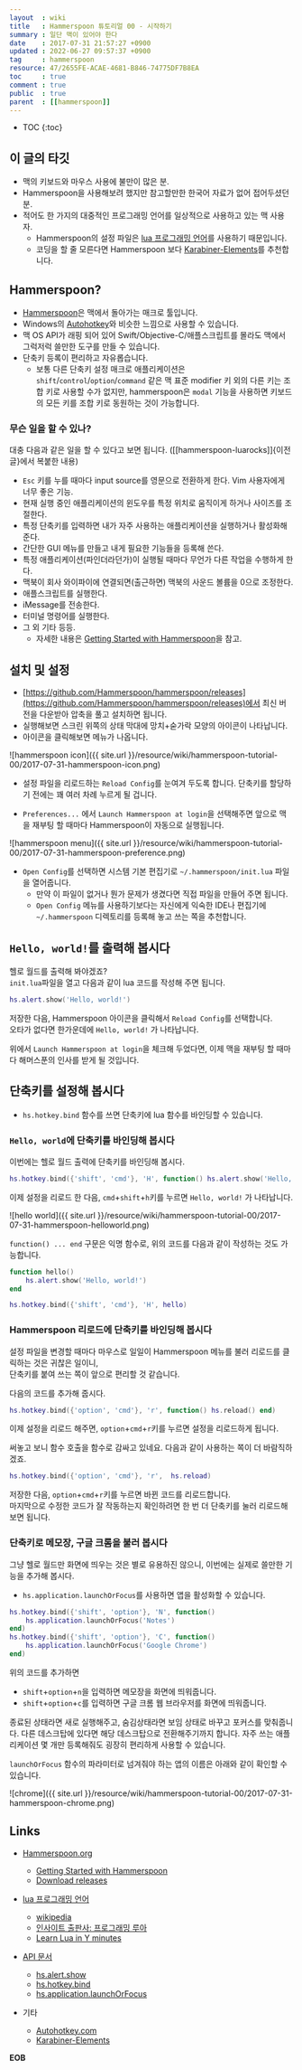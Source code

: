 ```yaml
---
layout  : wiki
title   : Hammerspoon 튜토리얼 00 - 시작하기
summary : 일단 맥이 있어야 한다
date    : 2017-07-31 21:57:27 +0900
updated : 2022-06-27 09:57:37 +0900
tag     : hammerspoon
resource: 47/2655FE-ACAE-4681-B846-74775DF7B8EA
toc     : true
comment : true
public  : true
parent  : [[hammerspoon]]
---
```

* TOC
{:toc}

## 이 글의 타깃

* 맥의 키보드와 마우스 사용에 불만이 많은 분.
* Hammerspoon을 사용해보려 했지만 참고할만한 한국어 자료가 없어 접어두셨던 분.
* 적어도 한 가지의 대중적인 프로그래밍 언어를 일상적으로 사용하고 있는 맥 사용자.
    * Hammerspoon의 설정 파일은 [lua 프로그래밍 언어](https://www.lua.org/)를 사용하기 때문입니다.
    * 코딩을 할 줄 모른다면 Hammerspoon 보다 [Karabiner-Elements](https://github.com/tekezo/Karabiner-Elements)를 추천합니다.

## Hammerspoon?

* [Hammerspoon](http://www.hammerspoon.org/)은 맥에서 돌아가는 매크로 툴입니다.
* Windows의 [Autohotkey](https://autohotkey.com/)와 비슷한 느낌으로 사용할 수 있습니다.
* 맥 OS API가 래핑 되어 있어 Swift/Objective-C/애플스크립트를 몰라도 맥에서 그럭저럭 쓸만한 도구를 만들 수 있습니다.
* 단축키 등록이 편리하고 자유롭습니다.
    * 보통 다른 단축키 설정 매크로 애플리케이션은 `shift`/`control`/`option`/`command` 같은 맥 표준 modifier 키 외의 다른 키는 조합 키로 사용할 수가 없지만, hammerspoon은 `modal` 기능을 사용하면 키보드의 모든 키를 조합 키로 동원하는 것이 가능합니다.

### 무슨 일을 할 수 있나?

대충 다음과 같은 일을 할 수 있다고 보면 됩니다. ([[hammerspoon-luarocks]]{이전 글}에서 복붙한 내용)

* `Esc` 키를 누를 때마다 input source를 영문으로 전환하게 한다. Vim 사용자에게 너무 좋은 기능.
* 현재 실행 중인 애플리케이션의 윈도우를 특정 위치로 움직이게 하거나 사이즈를 조절한다.
* 특정 단축키를 입력하면 내가 자주 사용하는 애플리케이션을 실행하거나 활성화해준다.
* 간단한 GUI 메뉴를 만들고 내게 필요한 기능들을 등록해 쓴다.
* 특정 애플리케이션(파인더라던가)이 실행될 때마다 무언가 다른 작업을 수행하게 한다.
* 맥북이 회사 와이파이에 연결되면(출근하면) 맥북의 사운드 볼륨을 0으로 조정한다.
* 애플스크립트를 실행한다.
* iMessage를 전송한다.
* 터미널 명령어를 실행한다.
* 그 외 기타 등등.
    * 자세한 내용은 [Getting Started with Hammerspoon](http://www.hammerspoon.org/go/)을 참고.

## 설치 및 설정

* [https://github.com/Hammerspoon/hammerspoon/releases](https://github.com/Hammerspoon/hammerspoon/releases)에서 최신 버전을 다운받아 압축을 풀고 설치하면 됩니다.
* 실행해보면 스크린 위쪽의 상태 막대에 망치+숟가락 모양의 아이콘이 나타납니다.
* 아이콘을 클릭해보면 메뉴가 나옵니다.

![hammerspoon icon]({{ site.url }}/resource/wiki/hammerspoon-tutorial-00/2017-07-31-hammerspoon-icon.png)

* 설정 파일을 리로드하는 `Reload Config`를 눈여겨 두도록 합니다. 단축키를 할당하기 전에는 꽤 여러 차례 누르게 될 겁니다.

* `Preferences...` 에서 `Launch Hammerspoon at login`을 선택해주면 앞으로 맥을 재부팅 할 때마다 Hammerspoon이 자동으로 실행됩니다.

![hammerspoon menu]({{ site.url }}/resource/wiki/hammerspoon-tutorial-00/2017-07-31-hammerspoon-preference.png)

* `Open Config`를 선택하면 시스템 기본 편집기로 `~/.hammerspoon/init.lua` 파일을 열어줍니다.
    * 만약 이 파일이 없거나 뭔가 문제가 생겼다면 직접 파일을 만들어 주면 됩니다.
    * `Open Config` 메뉴를 사용하기보다는 자신에게 익숙한 IDE나 편집기에 `~/.hammerspoon` 디렉토리를 등록해 놓고 쓰는 쪽을 추천합니다.

## `Hello, world!`를 출력해 봅시다

헬로 월드를 출력해 봐야겠죠?  
`init.lua`파일을 열고 다음과 같이 lua 코드를 작성해 주면 됩니다.

```lua
hs.alert.show('Hello, world!')
```

저장한 다음, Hammerspoon 아이콘을 클릭해서 `Reload Config`를 선택합니다.  
오타가 없다면 한가운데에 `Hello, world!` 가 나타납니다.

위에서 `Launch Hammerspoon at login`을 체크해 두었다면, 이제 맥을 재부팅 할 때마다 해머스푼의 인사를 받게 될 것입니다.

## 단축키를 설정해 봅시다

* `hs.hotkey.bind` 함수를 쓰면 단축키에 lua 함수를 바인딩할 수 있습니다.  

### `Hello, world`에 단축키를 바인딩해 봅시다

이번에는 헬로 월드 출력에 단축키를 바인딩해 봅시다.

```lua
hs.hotkey.bind({'shift', 'cmd'}, 'H', function() hs.alert.show('Hello, world!') end)
```

이제 설정을 리로드 한 다음, `cmd`+`shift`+`h`키를 누르면 `Hello, world!` 가 나타납니다.  

![hello world]({{ site.url }}/resource/wiki/hammerspoon-tutorial-00/2017-07-31-hammerspoon-helloworld.png)

`function() ... end` 구문은 익명 함수로, 위의 코드를 다음과 같이 작성하는 것도 가능합니다.

```lua
function hello()
    hs.alert.show('Hello, world!')
end

hs.hotkey.bind({'shift', 'cmd'}, 'H', hello)
```

### Hammerspoon 리로드에 단축키를 바인딩해 봅시다

설정 파일을 변경할 때마다 마우스로 일일이 Hammerspoon 메뉴를 불러 리로드를 클릭하는 것은 귀찮은 일이니,  
단축키를 붙여 쓰는 쪽이 앞으로 편리할 것 같습니다.

다음의 코드를 추가해 줍시다.

```lua
hs.hotkey.bind({'option', 'cmd'}, 'r', function() hs.reload() end)
```

이제 설정을 리로드 해주면, `option`+`cmd`+`r`키를 누르면 설정을 리로드하게 됩니다.

써놓고 보니 함수 호출을 함수로 감싸고 있네요. 다음과 같이 사용하는 쪽이 더 바람직하겠죠.

```lua
hs.hotkey.bind({'option', 'cmd'}, 'r',  hs.reload)
```

저장한 다음, `option`+`cmd`+`r`키를 누르면 바뀐 코드를 리로드합니다.  
마지막으로 수정한 코드가 잘 작동하는지 확인하려면 한 번 더 단축키를 눌러 리로드해보면 됩니다.

### 단축키로 메모장, 구글 크롬을 불러 봅시다

그냥 헬로 월드만 화면에 띄우는 것은 별로 유용하진 않으니, 이번에는 실제로 쓸만한 기능을 추가해 봅시다.

* `hs.application.launchOrFocus`를 사용하면 앱을 활성화할 수 있습니다.

```lua
hs.hotkey.bind({'shift', 'option'}, 'N', function()
    hs.application.launchOrFocus('Notes')
end)
hs.hotkey.bind({'shift', 'option'}, 'C', function()
    hs.application.launchOrFocus('Google Chrome')
end)
```

위의 코드를 추가하면

* `shift`+`option`+`n`을 입력하면 메모장을 화면에 띄워줍니다.
* `shift`+`option`+`c`를 입력하면 구글 크롬 웹 브라우저를 화면에 띄워줍니다.

종료된 상태라면 새로 실행해주고, 숨김상태라면 보임 상태로 바꾸고 포커스를 맞춰줍니다.
다른 데스크탑에 있다면 해당 데스크탑으로 전환해주기까지 합니다.
자주 쓰는 애플리케이션 몇 개만 등록해줘도 굉장히 편리하게 사용할 수 있습니다.

`launchOrFocus` 함수의 파라미터로 넘겨줘야 하는 앱의 이름은 아래와 같이 확인할 수 있습니다.

![chrome]({{ site.url }}/resource/wiki/hammerspoon-tutorial-00/2017-07-31-hammerspoon-chrome.png)

## Links

* [Hammerspoon.org](http://www.hammerspoon.org/)
    * [Getting Started with Hammerspoon](http://www.hammerspoon.org/go/)
    * [Download releases](https://github.com/Hammerspoon/hammerspoon/releases)
* [lua 프로그래밍 언어](https://www.lua.org/)
    * [wikipedia](https://en.wikipedia.org/wiki/Lua_(programming_language))
    * [인사이트 출판사: 프로그래밍 루아](http://www.insightbook.co.kr/%EB%8F%84%EC%84%9C-%EB%AA%A9%EB%A1%9D/programming-insight/%ED%94%84%EB%A1%9C%EA%B7%B8%EB%9E%98%EB%B0%8D-%EB%A3%A8%EC%95%84-3%ED%8C%90)
    * [Learn Lua in Y minutes](https://learnxinyminutes.com/docs/lua/)
* [API 문서](http://www.hammerspoon.org/docs/index.html)
    * [hs.alert.show](http://www.hammerspoon.org/docs/hs.alert.html#show)
    * [hs.hotkey.bind](http://www.hammerspoon.org/docs/hs.hotkey.html#bind)
    * [hs.application.launchOrFocus](http://www.hammerspoon.org/docs/hs.application.html#launchOrFocus)

* 기타
    * [Autohotkey.com](https://autohotkey.com/)
    * [Karabiner-Elements](https://github.com/tekezo/Karabiner-Elements)

**EOB**
